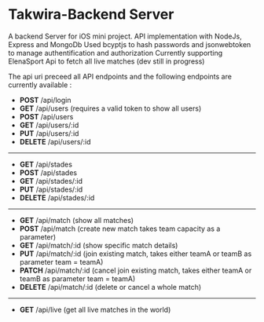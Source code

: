 # Takwira-Backend Server

A backend Server for iOS mini project. API implementation with NodeJs, Express and MongoDb
Used bcyptjs to hash passwords and jsonwebtoken to manage authentification and authorization
Currently supporting ElenaSport Api to fetch all live matches (dev still in progress)

The api uri preceed all API endpoints and the following endpoints are currently available :

* **POST**  /api/login
* **GET**  /api/users    (requires a valid token to show all users)
* **POST** /api/users
* **GET** /api/users/:id
* **PUT** /api/users/:id
* **DELETE** /api/users/:id
-----------------------------
* **GET** /api/stades
* **POST** /api/stades
* **GET** /api/stades/:id
* **PUT** /api/stades/:id
* **DELETE** /api/stades/:id
----------------------------
* **GET**  /api/match (show all matches)
* **POST** /api/match (create new match takes team capacity as a parameter)
* **GET** /api/match/:id (show specific match details)
* **PUT** /api/match/:id (join existing match, takes either teamA or teamB as parameter team = teamA)
* **PATCH** /api/match/:id (cancel join existing match, takes either teamA or teamB as parameter team = teamA)
* **DELETE** /api/match/:id (delete or cancel a whole match)
----------------------------
* **GET** /api/live (get all live matches in the world)
